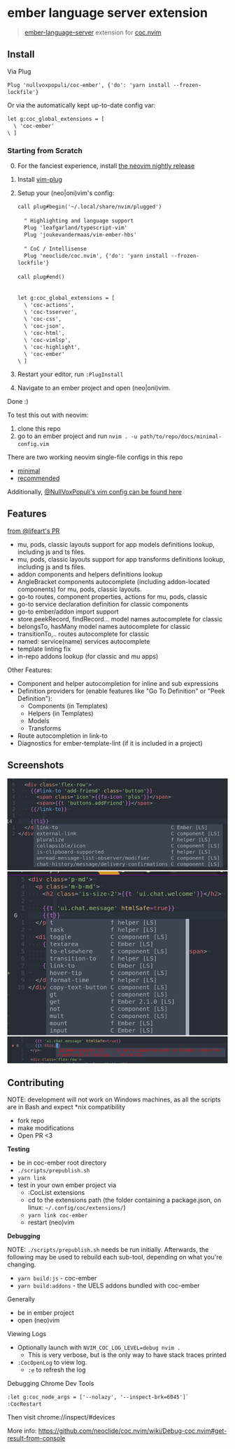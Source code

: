 # ember language server extension

> [ember-language-server](https://github.com/lifeart/ember-language-server) extension for [coc.nvim](https://github.com/neoclide/coc.nvim)

## Install

Via Plug
```
Plug 'nullvoxpopuli/coc-ember', {'do': 'yarn install --frozen-lockfile'}
```

Or via the automatically kept up-to-date config var:

```
let g:coc_global_extensions = [
  \ 'coc-ember'
\ ]
```

### Starting from Scratch

0. For the fanciest experience, install [the neovim nightly release](https://github.com/neovim/neovim/releases/)
1. Install [vim-plug](https://github.com/junegunn/vim-plug)
2. Setup your (neo|oni)vim's config:

    ```vim
    call plug#begin('~/.local/share/nvim/plugged')

      " Highlighting and language support
      Plug 'leafgarland/typescript-vim'
      Plug 'joukevandermaas/vim-ember-hbs'

      " CoC / Intellisense
      Plug 'neoclide/coc.nvim', {'do': 'yarn install --frozen-lockfile'}

    call plug#end()


    let g:coc_global_extensions = [
      \ 'coc-actions',
      \ 'coc-tsserver',
      \ 'coc-css',
      \ 'coc-json',
      \ 'coc-html',
      \ 'coc-vimlsp',
      \ 'coc-highlight',
      \ 'coc-ember'
    \ ]
    ```

3. Restart your editor, run `:PlugInstall`
4. Navigate to an ember project and open (neo|oni)vim.

Done :)

To test this out with neovim:
1. clone this repo
2. go to an ember project and run `nvim . -u path/to/repo/docs/minimal-config.vim`

There are two working neovim single-file configs in this repo
 - [minimal](/docs/minimal-config.vim)
 - [recommended](/docs/recommended-config.vim)

Additionally, [@NullVoxPopuli's vim config can be found here](https://github.com/NullVoxPopuli/dotfiles/blob/master/home/.config/nvim/init.vim)

## Features

[from @lifeart's PR](https://github.com/emberwatch/ember-language-server/pull/173)

- mu, pods, classic layouts support for app models definitions lookup, including js and ts files.
- mu, pods, classic layouts support for app transforms definitions lookup, including js and ts files.
- addon components and helpers definitions lookup
- AngleBracket components autocomplete (including addon-located components) for mu, pods, classic layouts.
- go-to routes, component properties, actions for mu, pods, classic
- go-to service declaration definition for classic components
- go-to ember/addon import support
- store.peekRecord, findRecord... model names autocomplete for classic
- belongsTo, hasMany model names autocomplete for classic
- transitionTo,.. routes autocomplete for classic
- named: service(name) services autocomplete
- template linting fix
- in-repo addons lookup (for classic and mu apps)

Other Features:
- Component and helper autocompletion for inline and sub expressions
- Definition providers for (enable features like "Go To Definition" or "Peek Definition"):
  - Components (in Templates)
  - Helpers (in Templates)
  - Models
  - Transforms
- Route autocompletion in link-to
- Diagnostics for ember-template-lint (if it is included in a project)

## Screenshots


![Helper or Component](/docs/images/helper-or-component.png?raw=true)
![Helpers](/docs/images/helpers.png?raw=true)
![Error](/docs/images/error.png?raw=true)


## Contributing

NOTE: development will not work on Windows machines, as all the scripts are in Bash
      and expect *nix compatibility

- fork repo
- make modifications
- Open PR &lt;3


**Testing**
- be in coc-ember root directory
- `./scripts/prepublish.sh`
- `yarn link`
- test in your own ember project via
  - :CocList extensions
  - cd to the extensions path (the folder containing a package.json, on linux: `~/.config/coc/extensions/`)
  - `yarn link coc-ember`
  - restart (neo)vim


**Debugging**

NOTE: `./scripts/prepublish.sh` needs be run initially. Afterwards, the following may be used to rebuild each sub-tool, depending on what you're changing.
- `yarn build:js` - coc-ember
- `yarn build:addons` - the UELS addons bundled with coc-ember


Generally
- be in ember project
- open (neo)vim

Viewing Logs
- Optionally launch with `NVIM_COC_LOG_LEVEL=debug nvim .`
  - This is very verbose, but is the only way to have stack traces printed
- `:CocOpenLog` to view log.
  - `:e` to refresh the log

Debugging Chrome Dev Tools
```
:let g:coc_node_args = ['--nolazy', '--inspect-brk=6045']`
:CocRestart
```
Then visit chrome://inspect/#devices

More info:
https://github.com/neoclide/coc.nvim/wiki/Debug-coc.nvim#get-result-from-console
